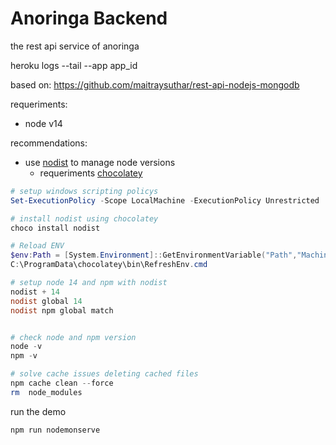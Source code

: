 # Anoringa Backend
the rest api service of anoringa


heroku logs --tail --app app_id

based on:
https://github.com/maitraysuthar/rest-api-nodejs-mongodb




requeriments:
- node v14
    
    
recommendations:
- use [nodist](https://chocolatey.org/install#individual) to manage node versions
  - requeriments [chocolatey](https://chocolatey.org/install#individual)

```Powershell
# setup windows scripting policys
Set-ExecutionPolicy -Scope LocalMachine -ExecutionPolicy Unrestricted

# install nodist using chocolatey
choco install nodist

# Reload ENV
$env:Path = [System.Environment]::GetEnvironmentVariable("Path","Machine") + ";" + [System.Environment]::GetEnvironmentVariable("Path","User")
C:\ProgramData\chocolatey\bin\RefreshEnv.cmd

# setup node 14 and npm with nodist
nodist + 14
nodist global 14
nodist npm global match


# check node and npm version
node -v
npm -v

# solve cache issues deleting cached files
npm cache clean --force
rm  node_modules
```


run the demo
```Powershell
npm run nodemonserve
```
